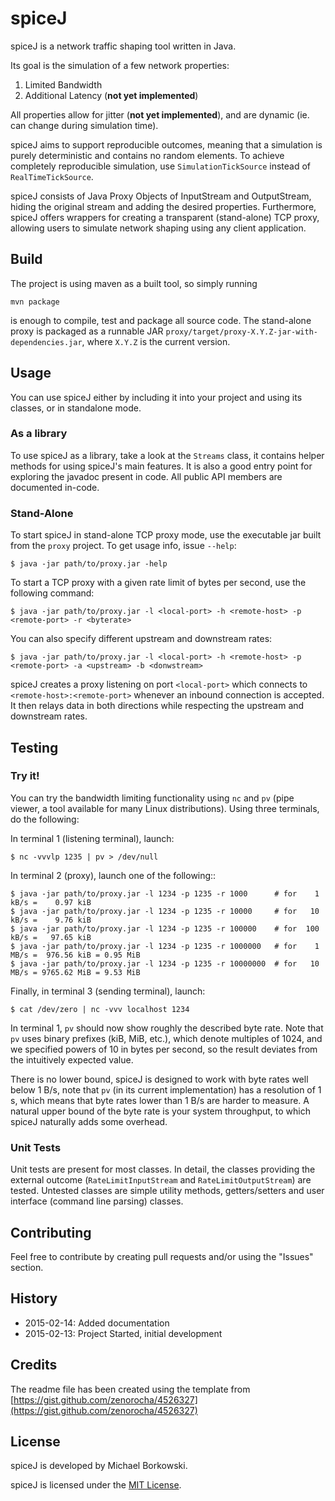# spiceJ

spiceJ is a network traffic shaping tool written in Java.

Its goal is the simulation of a few network properties:

1. Limited Bandwidth
1. Additional Latency (**not yet implemented**)

All properties allow for jitter (**not yet implemented**), and are dynamic (ie. can change during simulation time).

spiceJ aims to support reproducible outcomes, meaning that a simulation is purely deterministic and contains no random elements. To achieve completely reproducible simulation, use `SimulationTickSource` instead of `RealTimeTickSource`.

spiceJ consists of Java Proxy Objects of InputStream and OutputStream, hiding the original stream and adding the desired properties. Furthermore, spiceJ offers wrappers for creating a transparent (stand-alone) TCP proxy, allowing users to simulate network shaping using any client application.

## Build

The project is using maven as a built tool, so simply running

    mvn package

is enough to compile, test and package all source code. The stand-alone proxy is packaged as a runnable JAR `proxy/target/proxy-X.Y.Z-jar-with-dependencies.jar`, where `X.Y.Z` is the current version.

## Usage

You can use spiceJ either by including it into your project and using its classes, or in standalone mode.

### As a library

To use spiceJ as a library, take a look at the `Streams` class, it contains helper methods for using spiceJ's main features. It is also a good entry point for exploring the javadoc present in code. All public API members are documented in-code.

### Stand-Alone 

To start spiceJ in stand-alone TCP proxy mode, use the executable jar built from the `proxy` project. To get usage info, issue `--help`:

    $ java -jar path/to/proxy.jar -help

To start a TCP proxy with a given rate limit of bytes per second, use the following command:

    $ java -jar path/to/proxy.jar -l <local-port> -h <remote-host> -p <remote-port> -r <byterate>

You can also specify different upstream and downstream rates:

    $ java -jar path/to/proxy.jar -l <local-port> -h <remote-host> -p <remote-port> -a <upstream> -b <donwstream>

spiceJ creates a proxy listening on port `<local-port>` which connects to `<remote-host>:<remote-port>` whenever an inbound connection is accepted. It then relays data in both directions while respecting the upstream and downstream rates.

## Testing

### Try it!

You can try the bandwidth limiting functionality using `nc` and `pv` (pipe viewer, a tool available for many Linux distributions). Using three terminals, do the following:

In terminal 1 (listening terminal), launch:

    $ nc -vvvlp 1235 | pv > /dev/null

In terminal 2 (proxy), launch one of the following::

    $ java -jar path/to/proxy.jar -l 1234 -p 1235 -r 1000      # for    1 kB/s =    0.97 kiB
    $ java -jar path/to/proxy.jar -l 1234 -p 1235 -r 10000     # for   10 kB/s =    9.76 kiB
    $ java -jar path/to/proxy.jar -l 1234 -p 1235 -r 100000    # for  100 kB/s =   97.65 kiB
    $ java -jar path/to/proxy.jar -l 1234 -p 1235 -r 1000000   # for    1 MB/s =  976.56 kiB = 0.95 MiB 
    $ java -jar path/to/proxy.jar -l 1234 -p 1235 -r 10000000  # for   10 MB/s = 9765.62 MiB = 9.53 MiB

Finally, in terminal 3 (sending terminal), launch:

    $ cat /dev/zero | nc -vvv localhost 1234

In terminal 1, `pv` should now show roughly the described byte rate. Note that `pv` uses binary prefixes (kiB, MiB, etc.), which denote multiples of 1024, and we specified powers of 10 in bytes per second, so the result deviates from the intuitively expected value.

There is no lower bound, spiceJ is designed to work with byte rates well below 1 B/s, note that `pv` (in its current implementation) has a resolution of 1 s, which means that byte rates lower than 1 B/s are harder to measure. A natural upper bound of the byte rate is your system throughput, to which spiceJ naturally adds some overhead.

### Unit Tests

Unit tests are present for most classes. In detail, the classes providing the external outcome (`RateLimitInputStream` and `RateLimitOutputStream`) are tested. Untested classes are simple utility methods, getters/setters and user interface (command line parsing) classes.

## Contributing

Feel free to contribute by creating pull requests and/or using the "Issues" section.

## History

- 2015-02-14: Added documentation
- 2015-02-13: Project Started, initial development

## Credits

The readme file has been created using the template from [https://gist.github.com/zenorocha/4526327](https://gist.github.com/zenorocha/4526327)

## License

spiceJ is developed by Michael Borkowski.

spiceJ is licensed under the [MIT License](http://opensource.org/licenses/MIT).

